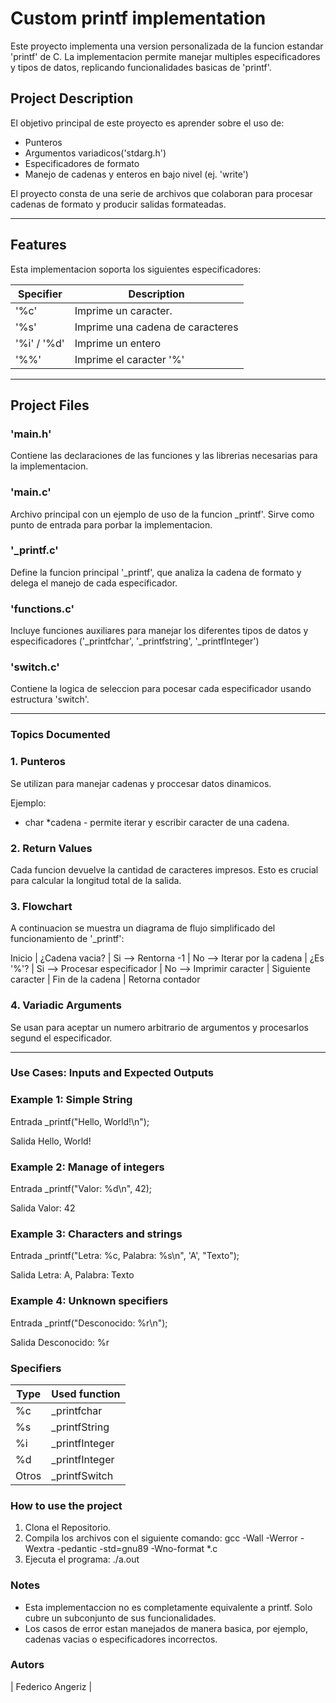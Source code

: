 # Custom printf implementation

Este proyecto implementa una version personalizada de la funcion estandar 'printf' de C. La implementacion permite manejar multiples especificadores y tipos de datos, replicando funcionalidades basicas de 'printf'.

## Project Description

El objetivo principal de este proyecto es aprender sobre el uso de:

- Punteros
- Argumentos variadicos('stdarg.h')
- Especificadores de formato
- Manejo de cadenas y enteros en bajo nivel (ej. 'write')

El proyecto consta de una serie de archivos que colaboran para procesar cadenas de formato y producir salidas formateadas.

--------

## Features

Esta implementacion soporta los siguientes especificadores:

| Specifier		         | Description
|-----------------------|-----------------------------------|
| '%c'                  | Imprime un caracter.              |
| '%s'                  | Imprime una cadena de caracteres  |
| '%i' / '%d'           | Imprime un entero                 |
| '%%'                  | Imprime el caracter '%'           |


--------

## Project Files

### 'main.h'

Contiene las declaraciones de las funciones y las librerias necesarias para la implementacion.

### 'main.c'

Archivo principal con un ejemplo de uso de la funcion _printf'. Sirve como punto de entrada para porbar la implementacion.

### '_printf.c'

Define la funcion principal '_printf',  que analiza la cadena de formato y delega el manejo de cada especificador.

### 'functions.c'

Incluye funciones auxiliares para manejar los diferentes tipos de datos y especificadores ('_printfchar', '_printfstring', '_printfInteger')

### 'switch.c'

Contiene la logica de seleccion para pocesar cada especificador usando estructura 'switch'.

--------

### Topics Documented

### 1. Punteros

Se utilizan para manejar cadenas y proccesar datos dinamicos.

Ejemplo:
- char *cadena - permite iterar y escribir caracter de una cadena.

### 2. Return Values

Cada funcion devuelve la cantidad de caracteres impresos. Esto es crucial para calcular la longitud total de la salida.

### 3. Flowchart

A continuacion se muestra un diagrama de flujo simplificado del funcionamiento de '_printf':

Inicio | ¿Cadena vacia? | Si --> Rentorna -1 | No --> Iterar por la cadena |
¿Es '%'? | Si --> Procesar especificador | No --> Imprimir caracter | Siguiente caracter | Fin de la cadena | Retorna contador

### 4. Variadic Arguments

Se usan para aceptar un numero arbitrario de argumentos y procesarlos segund el especificador.

------

### Use Cases: Inputs and Expected Outputs

### Example 1: Simple String

Entrada
_printf("Hello, World!\n");

Salida
Hello, World!

### Example 2: Manage of integers

Entrada
_printf("Valor: %d\n", 42);

Salida
Valor: 42

### Example 3: Characters and strings

Entrada
_printf("Letra: %c, Palabra: %s\n", 'A', "Texto");

Salida
Letra: A, Palabra: Texto

### Example 4: Unknown specifiers

Entrada
_printf("Desconocido: %r\n");

Salida
Desconocido: %r

### Specifiers

| Type		    |	Used function
|---------------|---------------------------|
| %c		       |	_printfchar	              |
| %s		       |	_printfString	           |
| %i		       |	_printfInteger	           |
| %d		       |	_printfInteger	           |
| Otros		    |	_printfSwitch	           |

### How to use the project

1. Clona el Repositorio.
2. Compila los archivos con el siguiente comando:
   gcc -Wall -Werror -Wextra -pedantic -std=gnu89 -Wno-format *.c
3. Ejecuta el programa:
   ./a.out

### Notes

- Esta implementaccion no es completamente equivalente a printf. Solo cubre un subconjunto de sus funcionalidades.
- Los casos de error estan manejados de manera basica, por ejemplo, cadenas vacias o especificadores incorrectos.

### Autors

| Federico Angeriz |
